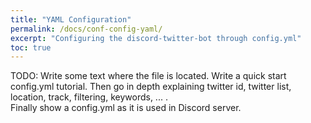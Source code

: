 ```yaml
---
title: "YAML Configuration"
permalink: /docs/conf-config-yaml/
excerpt: "Configuring the discord-twitter-bot through config.yml"
toc: true
---
```


TODO:
Write some text where the file is located.
Write a quick start config.yml tutorial. Then go in depth explaining twitter id, twitter list, location, track, filtering, keywords, ... .  
Finally show a config.yml as it is used in Discord server.
